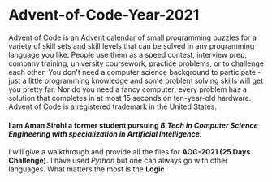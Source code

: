# Advent-of-Code-Year-2021
Advent of Code is an Advent calendar of small programming puzzles for a variety of skill sets and skill levels that can be solved in any programming language you like. People use them as a speed contest, interview prep, company training, university coursework, practice problems, or to challenge each other.  You don't need a computer science background to participate - just a little programming knowledge and some problem solving skills will get you pretty far. Nor do you need a fancy computer; every problem has a solution that completes in at most 15 seconds on ten-year-old hardware.
Advent of Code is a registered trademark in the United States.


#### I am **Aman Sirohi** a former student pursuing *B.Tech in Computer Science Engineering with specialization in Artificial Intelligence.*
I will give a walkthrough and provide all the files for **AOC-2021 (25 Days Challenge).**
I have used *Python* but one can always go with other languages. What matters the most is the **Logic**

